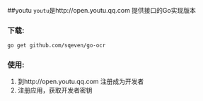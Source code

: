 ##youtu
`youtu`是http://open.youtu.qq.com 提供接口的Go实现版本

### 下载:

```bash
go get github.com/sqeven/go-ocr
```

### 使用:
1. 到http://open.youtu.qq.com 注册成为开发者
2. 注册应用，获取开发者密钥
